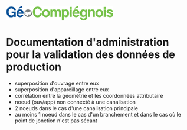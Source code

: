 ![picto](/doc/img/Logo_web-GeoCompiegnois.png)

# Documentation d'administration pour la validation des données de production

* superposition d'ouvrage entre eux
* superposition d'appareillage entre eux
* corrélation entre la géométrie et les coordonnées attributaire
* noeud (ouv/app) non connecté à une canalisation
* 2 noeuds dans le cas d'une canalisation principale
* au moins 1 noeud dans le cas d'un branchement et dans le cas où le point de jonction n'est pas sécant
